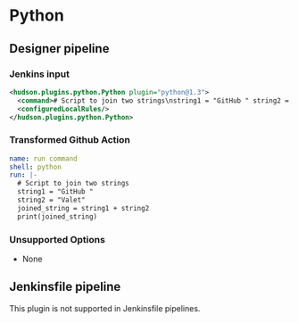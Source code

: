 # Python

## Designer pipeline

### Jenkins input

```xml
<hudson.plugins.python.Python plugin="python@1.3">
  <command># Script to join two strings\nstring1 = "GitHub " string2 = "Valet"\njoined_string = string1 + string2 print(joined_string)</command>
  <configuredLocalRules/>
</hudson.plugins.python.Python>
```

### Transformed Github Action

```yaml
name: run command
shell: python
run: |-
  # Script to join two strings
  string1 = "GitHub "
  string2 = "Valet"
  joined_string = string1 + string2
  print(joined_string)
```

### Unsupported Options

- None

## Jenkinsfile pipeline

This plugin is not supported in Jenkinsfile pipelines.
